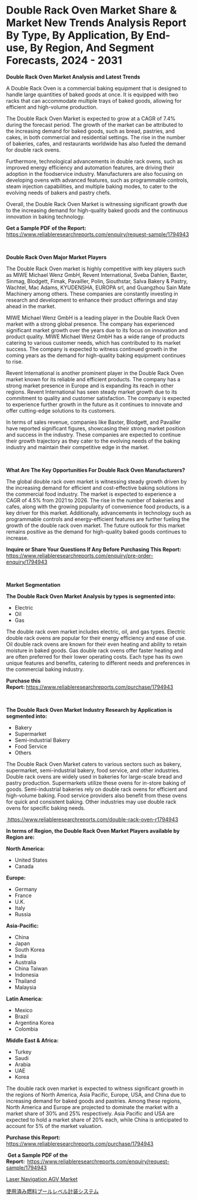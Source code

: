 <p><h1>Double Rack Oven Market Share & Market New Trends Analysis Report By Type, By Application, By End-use, By Region, And Segment Forecasts, 2024 - 2031</h1></p><p><strong>Double Rack Oven Market Analysis and Latest Trends</strong></p>
<p><p>A Double Rack Oven is a commercial baking equipment that is designed to handle large quantities of baked goods at once. It is equipped with two racks that can accommodate multiple trays of baked goods, allowing for efficient and high-volume production.</p><p>The Double Rack Oven Market is expected to grow at a CAGR of 7.4% during the forecast period. The growth of the market can be attributed to the increasing demand for baked goods, such as bread, pastries, and cakes, in both commercial and residential settings. The rise in the number of bakeries, cafes, and restaurants worldwide has also fueled the demand for double rack ovens.</p><p>Furthermore, technological advancements in double rack ovens, such as improved energy efficiency and automation features, are driving their adoption in the foodservice industry. Manufacturers are also focusing on developing ovens with advanced features, such as programmable controls, steam injection capabilities, and multiple baking modes, to cater to the evolving needs of bakers and pastry chefs.</p><p>Overall, the Double Rack Oven Market is witnessing significant growth due to the increasing demand for high-quality baked goods and the continuous innovation in baking technology.</p></p>
<p><strong>Get a Sample PDF of the Report:&nbsp;</strong> <a href="https://www.reliableresearchreports.com/enquiry/request-sample/1794943">https://www.reliableresearchreports.com/enquiry/request-sample/1794943</a></p>
<p>&nbsp;</p>
<p><strong>Double Rack Oven Major Market Players</strong></p>
<p><p>The Double Rack Oven market is highly competitive with key players such as MIWE Michael Wenz GmbH, Revent International, Sveba Dahlen, Baxter, Sinmag, Blodgett, Fimak, Pavailler, Polin, Siouthstar, Salva Bakery & Pastry, Wachtel, Mac Adams, KYUDENSHA, EUROPA srl, and Guangzhou Sain Mate Machinery among others. These companies are constantly investing in research and development to enhance their product offerings and stay ahead in the market.</p><p>MIWE Michael Wenz GmbH is a leading player in the Double Rack Oven market with a strong global presence. The company has experienced significant market growth over the years due to its focus on innovation and product quality. MIWE Michael Wenz GmbH has a wide range of products catering to various customer needs, which has contributed to its market success. The company is expected to witness continued growth in the coming years as the demand for high-quality baking equipment continues to rise.</p><p>Revent International is another prominent player in the Double Rack Oven market known for its reliable and efficient products. The company has a strong market presence in Europe and is expanding its reach in other regions. Revent International has seen steady market growth due to its commitment to quality and customer satisfaction. The company is expected to experience further growth in the future as it continues to innovate and offer cutting-edge solutions to its customers.</p><p>In terms of sales revenue, companies like Baxter, Blodgett, and Pavailler have reported significant figures, showcasing their strong market position and success in the industry. These companies are expected to continue their growth trajectory as they cater to the evolving needs of the baking industry and maintain their competitive edge in the market.</p></p>
<p>&nbsp;</p>
<p><strong>What Are The Key Opportunities For Double Rack Oven Manufacturers?</strong></p>
<p><p>The global double rack oven market is witnessing steady growth driven by the increasing demand for efficient and cost-effective baking solutions in the commercial food industry. The market is expected to experience a CAGR of 4.5% from 2021 to 2026. The rise in the number of bakeries and cafes, along with the growing popularity of convenience food products, is a key driver for this market. Additionally, advancements in technology such as programmable controls and energy-efficient features are further fueling the growth of the double rack oven market. The future outlook for this market remains positive as the demand for high-quality baked goods continues to increase.</p></p>
<p><strong>Inquire or Share Your Questions If Any Before Purchasing This Report:</strong> <a href="https://www.reliableresearchreports.com/enquiry/pre-order-enquiry/1794943">https://www.reliableresearchreports.com/enquiry/pre-order-enquiry/1794943</a></p>
<p>&nbsp;</p>
<p><strong>Market Segmentation</strong></p>
<p><strong>The Double Rack Oven Market Analysis by types is segmented into:</strong></p>
<p><ul><li>Electric</li><li>Oil</li><li>Gas</li></ul></p>
<p><p>The double rack oven market includes electric, oil, and gas types. Electric double rack ovens are popular for their energy efficiency and ease of use. Oil double rack ovens are known for their even heating and ability to retain moisture in baked goods. Gas double rack ovens offer faster heating and are often preferred for their lower operating costs. Each type has its own unique features and benefits, catering to different needs and preferences in the commercial baking industry.</p></p>
<p><strong>Purchase this Report:&nbsp;</strong><a href="https://www.reliableresearchreports.com/purchase/1794943">https://www.reliableresearchreports.com/purchase/1794943</a></p>
<p>&nbsp;</p>
<p><strong>The Double Rack Oven Market Industry Research by Application is segmented into:</strong></p>
<p><ul><li>Bakery</li><li>Supermarket</li><li>Semi-industrial Bakery</li><li>Food Service</li><li>Others</li></ul></p>
<p><p>The Double Rack Oven Market caters to various sectors such as bakery, supermarket, semi-industrial bakery, food service, and other industries. Double rack ovens are widely used in bakeries for large-scale bread and pastry production. Supermarkets utilize these ovens for in-store baking of goods. Semi-industrial bakeries rely on double rack ovens for efficient and high-volume baking. Food service providers also benefit from these ovens for quick and consistent baking. Other industries may use double rack ovens for specific baking needs.</p></p>
<p><a href="https://www.reliableresearchreports.com/double-rack-oven-r1794943">&nbsp;https://www.reliableresearchreports.com/double-rack-oven-r1794943</a></p>
<p><strong>In terms of Region, the Double Rack Oven Market Players available by Region are:</strong></p>
<p>
    <p> <strong> North America: </strong>
        <ul>
            <li>United States</li>
            <li>Canada</li>
        </ul>
        </p> 
    <p> <strong> Europe: </strong>
        <ul>
            <li>Germany</li>
            <li>France</li>
            <li>U.K.</li>
            <li>Italy</li>
            <li>Russia</li>
        </ul>
        </p> 
    <p> <strong> Asia-Pacific: </strong>
        <ul>
            <li>China</li>
            <li>Japan</li>
            <li>South Korea</li>
            <li>India</li>
            <li>Australia</li>
            <li>China Taiwan</li>
            <li>Indonesia</li>
            <li>Thailand</li>
            <li>Malaysia</li>
        </ul>
        </p> 
    <p> <strong> Latin America: </strong>
        <ul>
            <li>Mexico</li>
            <li>Brazil</li>
            <li>Argentina Korea</li>
            <li>Colombia</li>
        </ul>
        </p> 
    <p> <strong> Middle East & Africa: </strong>
        <ul>
            <li>Turkey</li>
            <li>Saudi</li>
            <li>Arabia</li>
            <li>UAE</li>
            <li>Korea</li>
        </ul>
    </p>
    </p>
<p><p>The double rack oven market is expected to witness significant growth in the regions of North America, Asia Pacific, Europe, USA, and China due to increasing demand for baked goods and pastries. Among these regions, North America and Europe are projected to dominate the market with a market share of 30% and 25% respectively. Asia Pacific and USA are expected to hold a market share of 20% each, while China is anticipated to account for 5% of the market valuation.</p></p>
<p><strong>Purchase this Report: </strong><a href="https://www.reliableresearchreports.com/purchase/1794943">https://www.reliableresearchreports.com/purchase/1794943</a></p>
<p>&nbsp;<strong>Get a Sample PDF of the Report:&nbsp;&nbsp;</strong><a href="https://www.reliableresearchreports.com/enquiry/request-sample/1794943">https://www.reliableresearchreports.com/enquiry/request-sample/1794943</a></p>
<p><strong></strong></p>
<p><p><a href="https://github.com/NorbertYates/Market-Research-Report-List-5/blob/main/laser-navigation-agv-market.md">Laser Navigation AGV Market</a></p><p><a href="https://github.com/Fatimaklein1/Market-Research-Report-List-1/blob/main/9580631156980.md">使用済み燃料プールレベル計装システム</a></p></p>